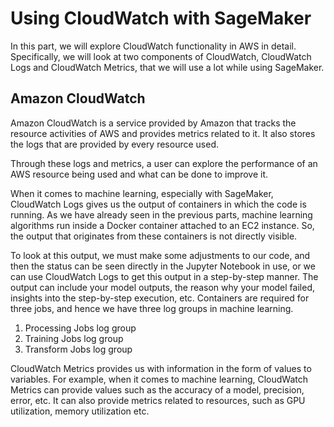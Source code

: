 
# Using CloudWatch with SageMaker

In this part, we will explore CloudWatch functionality in AWS in detail. Specifically, we will look at two components of CloudWatch, CloudWatch Logs and CloudWatch
Metrics, that we will use a lot while using SageMaker.


## Amazon CloudWatch

Amazon CloudWatch is a service provided by Amazon that tracks the resource activities of AWS and provides metrics related to it. It also stores the logs that are provided by every resource used.

Through these logs and metrics, a user can explore the performance of an AWS resource being used and what can be done to improve it.

When it comes to machine learning, especially with SageMaker, CloudWatch Logs gives us the output of containers in which the code is running. As we have already seen in the previous parts, machine learning algorithms run inside a Docker container attached to an EC2 instance. So, the output that originates from these containers is not directly visible.

To look at this output, we must make some adjustments to our code, and then the status can be seen directly in the Jupyter Notebook in use, or we can use CloudWatch Logs to get this output in a step-by-step manner. The output can include your model outputs, the reason why your model failed, insights into the step-by-step execution, etc. Containers are required for three jobs, and hence we have three log groups in machine learning.

1. Processing Jobs log group
2. Training Jobs log group
3. Transform Jobs log group

CloudWatch Metrics provides us with information in the form of values to variables. For example, when it comes to machine learning, CloudWatch Metrics can provide
values such as the accuracy of a model, precision, error, etc. It can also provide metrics related to resources, such as GPU utilization, memory utilization etc.


